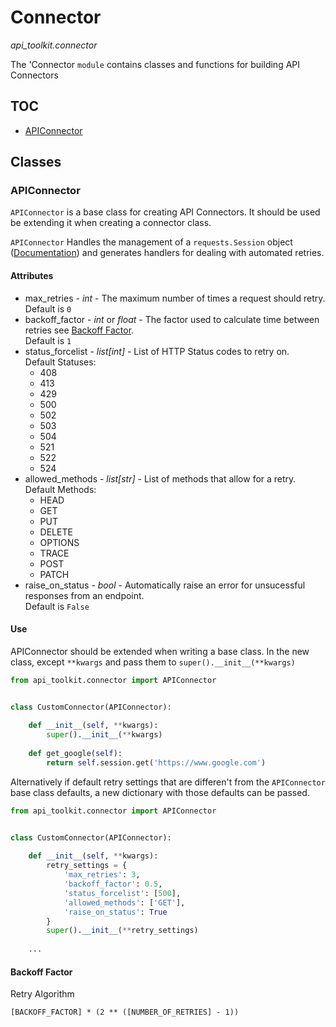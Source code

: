 # Connector
*api_toolkit.connector*

The 'Connector `module` contains classes and functions for building API Connectors

## TOC

 - [APIConnector](#apiconnector)


## Classes

### APIConnector
`APIConnector` is a base class for creating API Connectors. It should be used be extending it when creating a connector class. 

`APIConnector` Handles the management of a `requests.Session` object ([Documentation](https://requests.readthedocs.io/en/latest/user/advanced/)) and generates handlers for dealing with automated retries.

#### Attributes
 - max_retries - *int* - The maximum number of times a request should retry. <br>Default is `0`
 - backoff_factor - *int* or *float* - The factor used to calculate time between retries see [Backoff Factor](#backoff-factor). <br>Default is `1`
 - status_forcelist - *list[int]* - List of HTTP Status codes to retry on. <br>Default Statuses:
   - 408
   - 413
   - 429
   - 500
   - 502
   - 503
   - 504
   - 521
   - 522
   - 524
 - allowed_methods - *list[str]* - List of methods that allow for a retry.<br>
 Default Methods:
   - HEAD
   - GET
   - PUT
   - DELETE
   - OPTIONS
   - TRACE
   - POST
   - PATCH
 - raise_on_status - *bool* - Automatically raise an error for unsucessful responses from an endpoint.<br>
 Default is `False`

#### Use
APIConnector should be extended when writing a base class. In the new class, except `**kwargs` and pass them to `super().__init__(**kwargs)`

```python
from api_toolkit.connector import APIConnector


class CustomConnector(APIConnector):
    
    def __init__(self, **kwargs):
        super().__init__(**kwargs)
    
    def get_google(self):
        return self.session.get('https://www.google.com')
```
Alternatively if default retry settings that are differen't from the `APIConnector` base class defaults, a new dictionary with those defaults can be passed.

```python
from api_toolkit.connector import APIConnector


class CustomConnector(APIConnector):
    
    def __init__(self, **kwargs):
        retry_settings = {
            'max_retries': 3,
            'backoff_factor': 0.5,
            'status_forcelist': [500],
            'allowed_methods': ['GET'],
            'raise_on_status': True
        }
        super().__init__(**retry_settings)
    
    ...
```


#### Backoff Factor
Retry Algorithm
```
[BACKOFF_FACTOR] * (2 ** ([NUMBER_OF_RETRIES] - 1))
```
